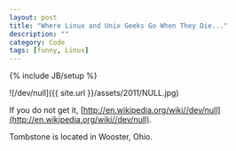 ```yaml
---
layout: post
title: "Where Linux and Unix Geeks Go When They Die..."
description: ""
category: Code
tags: [funny, Linux]
---
```

{% include JB/setup %}

![/dev/null]({{ site.url }}/assets/2011/NULL.jpg)

If you do not get it, [http://en.wikipedia.org/wiki//dev/null](http://en.wikipedia.org/wiki//dev/null).

Tombstone is located in Wooster, Ohio.